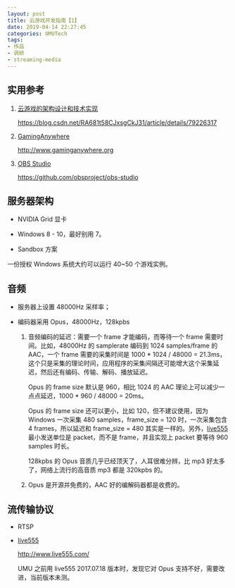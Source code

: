 ```yaml
---
layout: post
title: 云游戏开发指南【1】
date: 2019-04-14 22:27:45
categories: UMUTech
tags:
- 作品
- 调研
- streaming-media
---
```

## 实用参考

1. [云游戏的架构设计和技术实现](https://blog.csdn.net/RA681t58CJxsgCkJ31/article/details/79226317)

    <https://blog.csdn.net/RA681t58CJxsgCkJ31/article/details/79226317>

2. [GamingAnywhere](http://www.gaminganywhere.org)

    <http://www.gaminganywhere.org>

3. [OBS Studio](https://github.com/obsproject/obs-studio)

    <https://github.com/obsproject/obs-studio>

## 服务器架构

- NVIDIA Grid 显卡

- Windows 8 - 10，最好别用 7。

- Sandbox 方案

一份授权 Windows 系统大约可以运行 40~50 个游戏实例。

## 音频

- 服务器上设置 48000Hz 采样率；

- 编码器采用 Opus，48000Hz，128kpbs

    1. 音频编码的延迟：需要一个 frame 才能编码，而等待一个 frame 需要时间。比如，48000Hz 的 samplerate 编码到 1024 samples/frame 的 AAC，一个 frame 需要的采集时间是 1000 * 1024 / 48000 = 21.3ms，这个只是采集的理论时间，应用程序的采集间隔还可能增大这个采集延迟，然后还有编码、传输、解码、播放延迟。

        Opus 的 frame size 默认是 960，相比 1024 的 AAC 理论上可以减少一点点延迟，1000 * 960 / 48000 = 20ms。

        Opus 的 frame size 还可以更小，比如 120，但不建议使用，因为 Windows 一次采集 480 samples，frame_size = 120 时，一次采集包含 4 frames，所以延迟和 frame_size = 480 其实是一样的。另外，[live555][live555] 最小发送单位是 packet，而不是 frame，并且实现上 packet 要等待 960 samples 时长。

        128kpbs 的 Opus 音质几乎已经顶天了，人耳很难分辨，比 mp3 好太多了，网络上流行的高音质 mp3 都是 320kpbs 的。

    2. Opus 是开源并免费的，AAC 好的编解码器都是收费的。

## 流传输协议

- RTSP

- [live555][live555]

    <http://www.live555.com/>

    UMU 之前用 live555 2017.07.18 版本时，发现它对 Opus 支持不好，需要改进，当前版本未测。

[live555]: http://www.live555.com/
